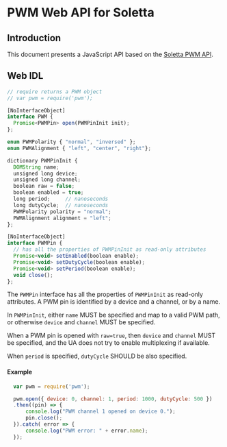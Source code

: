 PWM Web API for Soletta
=======================

Introduction
------------
This document presents a JavaScript API based on the [Soletta PWM API](http://solettaproject.github.io/docs/c-api/group__PWM.html).

Web IDL
-------
```javascript
// require returns a PWM object
// var pwm = require('pwm');

[NoInterfaceObject]
interface PWM {
  Promise<PWMPin> open(PWMPinInit init);
};

enum PWMPolarity { "normal", "inversed" };
enum PWMAlignment { "left", "center", "right"};

dictionary PWMPinInit {
  DOMString name;
  unsigned long device;
  unsigned long channel;
  boolean raw = false;
  boolean enabled = true;
  long period;     // nanoseconds
  long dutyCycle;  // nanoseconds
  PWMPolarity polarity = "normal";
  PWMAlignment alignment = "left";
};

[NoInterfaceObject]
interface PWMPin {
  // has all the properties of PWMPinInit as read-only attributes
  Promise<void> setEnabled(boolean enable);
  Promise<void> setDutyCycle(boolean enable);
  Promise<void> setPeriod(boolean enable);
  void close();
};

```

The ```PWMPin``` interface has all the properties of ```PWMPinInit``` as read-only attributes.
A PWM pin is identified by a device and a channel, or by a name.

In ```PWMPinInit```, either ```name``` MUST be specified and map to a valid PWM path, or otherwise ```device``` and ```channel``` MUST be specified.

When a PWM pin is opened with ```raw=true```, then ```device``` and ```channel``` MUST be specified, and the UA does not try to enable multiplexing if available.

When ```period``` is specified, ```dutyCycle``` SHOULD be also specified.

#### Example
```javascript
  var pwm = require('pwm');

  pwm.open({ device: 0, channel: 1, period: 1000, dutyCycle: 500 })
  .then((pin) => {
      console.log("PWM channel 1 opened on device 0.");
      pin.close();
  }).catch( error => {
      console.log("PWM error: " + error.name);
  });
```
